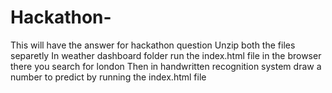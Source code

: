 # Hackathon-
This will have the answer for hackathon question
Unzip both the files separetly 
In weather dashboard folder run the index.html file in the browser there you search for london
Then in handwritten recognition system draw a number to predict by running the index.html file
